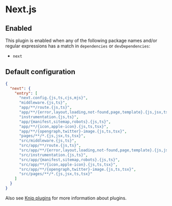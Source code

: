 # Next.js

## Enabled

This plugin is enabled when any of the following package names and/or regular expressions has a match in `dependencies`
or `devDependencies`:

- `next`

## Default configuration

```json
{
  "next": {
    "entry": [
      "next.config.{js,ts,cjs,mjs}",
      "middleware.{js,ts}",
      "app/**/route.{js,ts}",
      "app/**/{error,layout,loading,not-found,page,template}.{js,jsx,ts,tsx}",
      "instrumentation.{js,ts}",
      "app/{manifest,sitemap,robots}.{js,ts}",
      "app/**/{icon,apple-icon}.{js,ts,tsx}",
      "app/**/{opengraph,twitter}-image.{js,ts,tsx}",
      "pages/**/*.{js,jsx,ts,tsx}",
      "src/middleware.{js,ts}",
      "src/app/**/route.{js,ts}",
      "src/app/**/{error,layout,loading,not-found,page,template}.{js,jsx,ts,tsx}",
      "src/instrumentation.{js,ts}",
      "src/app/{manifest,sitemap,robots}.{js,ts}",
      "src/app/**/{icon,apple-icon}.{js,ts,tsx}",
      "src/app/**/{opengraph,twitter}-image.{js,ts,tsx}",
      "src/pages/**/*.{js,jsx,ts,tsx}"
    ]
  }
}
```

Also see [Knip plugins][1] for more information about plugins.

[1]: https://github.com/webpro/knip/blob/main/README.md#plugins
